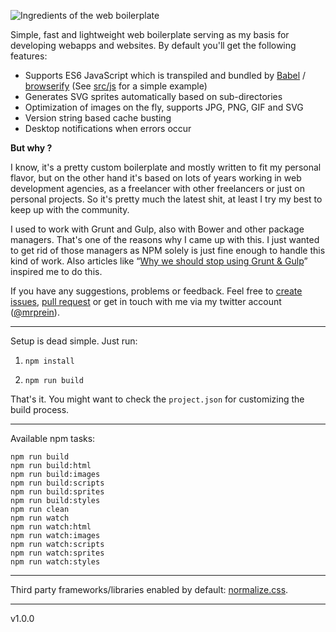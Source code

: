 ![Ingredients of the web boilerplate](https://mzdr.github.io/web-boilerplate/ingredients.png)

Simple, fast and lightweight web boilerplate serving as my basis for developing webapps and websites. By default you'll get the following features:

- Supports ES6 JavaScript which is transpiled and bundled by [Babel](https://babeljs.io/) / [browserify](http://browserify.org/) (See [src/js](src/js) for a simple example)
- Generates SVG sprites automatically based on sub-directories
- Optimization of images on the fly, supports JPG, PNG, GIF and SVG
- Version string based cache busting
- Desktop notifications when errors occur

**But why ?**

I know, it's a pretty custom boilerplate and mostly written to fit my personal flavor, but on the other hand it's based on lots of years working in web development agencies, as a freelancer with other freelancers or just on personal projects. So it's pretty much the latest shit, at least I try my best to keep up with the community.

I used to work with Grunt and Gulp, also with Bower and other package managers. That's one of the reasons why I came up with this. I just wanted to get rid of those managers as NPM solely is just fine enough to handle this kind of work. Also articles like “[Why we should stop using Grunt & Gulp](http://blog.keithcirkel.co.uk/why-we-should-stop-using-grunt/)” inspired me to do this.

If you have any suggestions, problems or feedback. Feel free to [create issues](https://github.com/mzdr/web-boilerplate/issues/new), [pull request](https://github.com/mzdr/web-boilerplate/pulls) or get in touch with me via my twitter account ([@mrprein](https://twitter.com/mrprein)).


---

Setup is dead simple. Just run:

1. `npm install`

3. `npm run build`

That's it. You might want to check the `project.json` for customizing the build process.

---

 Available npm tasks:

`npm run build`  
`npm run build:html`  
`npm run build:images`  
`npm run build:scripts`  
`npm run build:sprites`  
`npm run build:styles`  
`npm run clean`  
`npm run watch`  
`npm run watch:html`  
`npm run watch:images`  
`npm run watch:scripts`  
`npm run watch:sprites`  
`npm run watch:styles`  

---

Third party frameworks/libraries enabled by default: [normalize.css](https://necolas.github.io/normalize.css/).

---

v1.0.0
